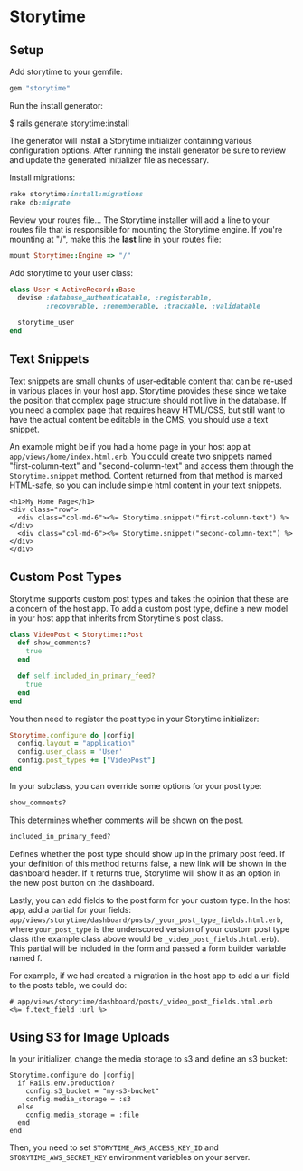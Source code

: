 # Storytime

## Setup

Add storytime to your gemfile:

```ruby
gem "storytime"
```

Run the install generator:

  $ rails generate storytime:install

The generator will install a Storytime initializer containing various configuration options. After running the install generator be sure to review and update the generated initializer file as necessary.

Install migrations:
```ruby
rake storytime:install:migrations
rake db:migrate
```

Review your routes file... The Storytime installer will add a line to your routes file that is responsible for mounting the Storytime engine. If you're mounting at "/", make this the **last** line in your routes file:
```ruby
mount Storytime::Engine => "/"
```

Add storytime to your user class:
```ruby
class User < ActiveRecord::Base
  devise :database_authenticatable, :registerable,
         :recoverable, :rememberable, :trackable, :validatable

  storytime_user
end
```


## Text Snippets

Text snippets are small chunks of user-editable content that can be re-used in various places in your host app.
Storytime provides these since we take the position that complex page structure should not live in the database. If you need a complex page that requires heavy HTML/CSS, but still want to have the actual content be editable in the CMS, you should use a text snippet.

An example might be if you had a home page in your host app at ```app/views/home/index.html.erb```. You could create two snippets named "first-column-text" and "second-column-text" and access them through the ```Storytime.snippet``` method. Content returned from that method is marked HTML-safe, so you can include simple html content in your text snippets.

```
<h1>My Home Page</h1>
<div class="row">
  <div class="col-md-6"><%= Storytime.snippet("first-column-text") %></div>
  <div class="col-md-6"><%= Storytime.snippet("second-column-text") %></div>
</div>
```

## Custom Post Types

Storytime supports custom post types and takes the opinion that these are a concern of the host app. To add a custom post type, define a new model in your host app that inherits from Storytime's post class.

```ruby
class VideoPost < Storytime::Post
  def show_comments?
    true
  end

  def self.included_in_primary_feed?
    true
  end
end
```

You then need to register the post type in your Storytime initializer:
```ruby
Storytime.configure do |config|
  config.layout = "application"
  config.user_class = 'User'
  config.post_types += ["VideoPost"]
end
``` 

In your subclass, you can override some options for your post type:

```ruby
show_comments?
```
This determines whether comments will be shown on the post.

```ruby
included_in_primary_feed?
```
Defines whether the post type should show up in the primary post feed. If your definition of this method returns false, a new link will be shown in the dashboard header. If it returns true, Storytime will show it as an option in the new post button on the dashboard.


Lastly, you can add fields to the post form for your custom type. In the host app, add a partial for your fields: ```app/views/storytime/dashboard/posts/_your_post_type_fields.html.erb```, where ```your_post_type``` is the underscored version of your custom post type class (the example class above would be ```_video_post_fields.html.erb```). This partial will be included in the form and passed a form builder variable named f. 

For example, if we had created a migration in the host app to add a url field to the posts table, we could do:
```
# app/views/storytime/dashboard/posts/_video_post_fields.html.erb
<%= f.text_field :url %>
```


## Using S3 for Image Uploads

In your initializer, change the media storage to s3 and define an s3 bucket:
```
Storytime.configure do |config|
  if Rails.env.production?
    config.s3_bucket = "my-s3-bucket"
    config.media_storage = :s3
  else
    config.media_storage = :file
  end
end
```

Then, you need to set ```STORYTIME_AWS_ACCESS_KEY_ID``` and ```STORYTIME_AWS_SECRET_KEY``` environment variables on your server.
